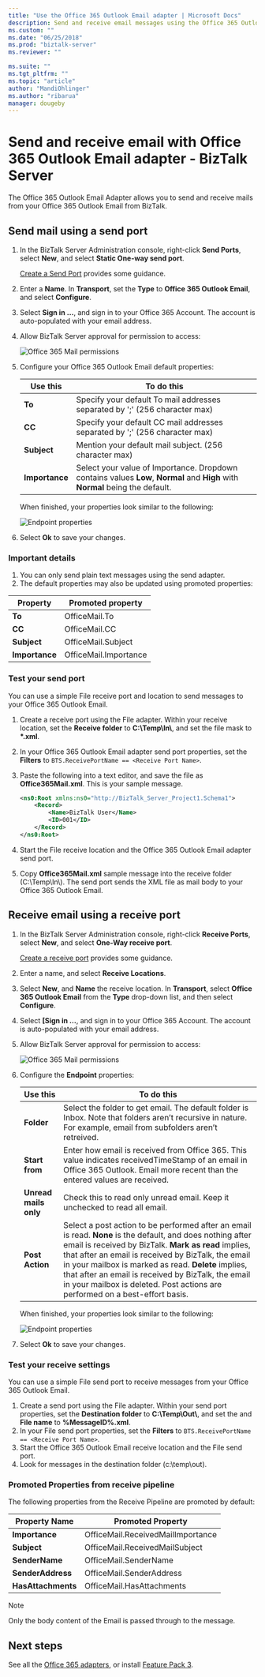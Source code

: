 ```yaml
---
title: "Use the Office 365 Outlook Email adapter | Microsoft Docs"
description: Send and receive email messages using the Office 365 Outlook Email adapter in BizTalk Server. To do this, create a receive port and send port using the email adapter, and use sample messages to test your ports. 
ms.custom: ""
ms.date: "06/25/2018"
ms.prod: "biztalk-server"
ms.reviewer: ""

ms.suite: ""
ms.tgt_pltfrm: ""
ms.topic: "article"
author: "MandiOhlinger"
ms.author: "ribarua"
manager: dougeby
---
```

# Send and receive email with Office 365 Outlook Email adapter - BizTalk Server

The Office 365 Outlook Email Adapter allows you to send and receive mails from your Office 365 Outlook Email from BizTalk.

## Send mail using a send port

1. In the BizTalk Server Administration console, right-click **Send Ports**, select **New**, and select **Static One-way send port**.

    [Create a Send Port](../core/how-to-create-a-send-port2.md) provides some guidance.

2. Enter a **Name**. In **Transport**, set the **Type** to **Office 365 Outlook Email**, and select **Configure**.

3. Select **Sign in …**, and sign in to your Office 365 Account. The account is auto-populated with your email address.

4. Allow BizTalk Server approval for permission to access:

    ![Office 365 Mail permissions](../core/media/office365-mail-permissions.png)

5. Configure your Office 365 Outlook Email default properties:

    |Use this|To do this|  
    |---|---|  
    | **To** | Specify your default To mail addresses separated by ';' (256 character max)|
    | **CC** | Specify your default CC mail addresses separated by ';' (256 character max)|
    | **Subject** | Mention your default mail subject. (256 character max) |
    | **Importance** | Select your value of Importance. Dropdown contains values **Low**, **Normal** and **High** with **Normal** being the default. |

    When finished, your properties look similar to the following:

    ![Endpoint properties](../core/media/office365-mail-send-properties.png)

6. Select **Ok** to save your changes.

### Important details

1. You can only send plain text messages using the send adapter.
2. The default properties may also be updated using promoted properties:

|Property|Promoted property|
|---|---|
| **To** | OfficeMail.To |
| **CC** | OfficeMail.CC |
| **Subject** | OfficeMail.Subject |
| **Importance** | OfficeMail.Importance |

### Test your send port

You can use a simple File receive port and location to send messages to your Office 365 Outlook Email.

1. Create a receive port using the File adapter. Within your receive location, set the **Receive folder** to **C:\\Temp\\In\\**, and set the file mask to **\*.xml**.
2. In your Office 365 Outlook Email adapter send port properties, set the **Filters** to `BTS.ReceivePortName == <Receive Port Name>`.
3. Paste the following into a text editor, and save the file as **Office365Mail.xml**. This is your sample message.

    ```xml
    <ns0:Root xmlns:ns0="http://BizTalk_Server_Project1.Schema1"> 
        <Record> 
            <Name>BizTalk User</Name> 
            <ID>001</ID> 
        </Record> 
    </ns0:Root> 
    ```

4. Start the File receive location and the Office 365 Outlook Email adapter send port.
5. Copy **Office365Mail.xml** sample message into the receive folder (C:\\Temp\\In\\). The send port sends the XML file as mail body to your Office 365 Outlook Email.

## Receive email using a receive port

1. In the BizTalk Server Administration console, right-click **Receive Ports**, select **New**, and select **One-Way receive port**.

    [Create a receive port](../core/how-to-create-a-receive-port.md) provides some guidance.

2. Enter a name, and select **Receive Locations**.

3. Select **New**, and **Name** the receive location. In **Transport**, select **Office 365 Outlook Email** from the **Type** drop-down list, and then select **Configure**.

4. Select **[Sign in …**, and sign in to your Office 365 Account. The account is auto-populated with your email address.

5. Allow BizTalk Server approval for permission to access:

    ![Office 365 Mail permissions](../core/media/office365-mail-permissions.png)

6. Configure the **Endpoint** properties:

    |Use this|To do this|  
    |---|---|  
    | **Folder** | Select the folder to get email. The default folder is Inbox. Note that folders aren’t recursive in nature. For example, email from subfolders aren’t retreived. |
    | **Start from** | Enter how email is received from Office 365. This value indicates receivedTimeStamp of an email in Office 365 Outlook. Email more recent than the entered values are received.  |
    | **Unread mails only** | Check this to read only unread email. Keep it unchecked to read all email. |
    | **Post Action** | Select a post action to be performed after an email is read. **None** is the default, and does nothing after email is received by BizTalk. **Mark as read** implies, that after an email is received by BizTalk, the email in your mailbox is marked as read. **Delete** implies, that after an email is received by BizTalk, the email in your mailbox is deleted. Post actions are performed on a best-effort basis.|

    When finished, your properties look similar to the following:

    ![Endpoint properties](../core/media/office365-mail-receive-properties.png)

7. Select **Ok** to save your changes.

### Test your receive settings

You can use a simple File send port to receive messages from your Office 365 Outlook Email.

1. Create a send port using the File adapter. Within your send port properties, set the **Destination folder** to **C:\\Temp\\Out\\**, and set the and **File name** to **%MessageID%.xml**.
2. In your File send port properties, set the **Filters** to  `BTS.ReceivePortName == <Receive Port Name>`.
3. Start the Office 365 Outlook Email receive location and the File send port.
4. Look for messages in the destination folder (c:\temp\out).

### Promoted Properties from receive pipeline

The following properties from the Receive Pipeline are promoted by default:

|Property Name| Promoted Property|
|---|---|
| **Importance** | OfficeMail.ReceivedMailImportance |
| **Subject** | OfficeMail.ReceivedMailSubject |
| **SenderName** | OfficeMail.SenderName |
| **SenderAddress** | OfficeMail.SenderAddress |
| **HasAttachments**| OfficeMail.HasAttachments |

> [!NOTE]
> Only the body content of the Email is passed through to the message.

## Next steps
See all the [Office 365 adapters](office365-adapters.md), or install [Feature Pack 3](https://aka.ms/bts2016fp3).